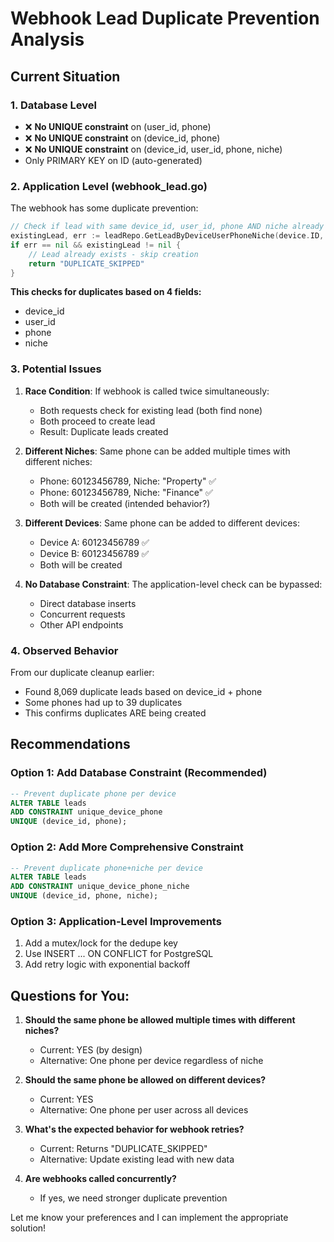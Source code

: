 # Webhook Lead Duplicate Prevention Analysis

## Current Situation

### 1. **Database Level**
- ❌ **No UNIQUE constraint** on (user_id, phone)
- ❌ **No UNIQUE constraint** on (device_id, phone)
- ❌ **No UNIQUE constraint** on (device_id, user_id, phone, niche)
- Only PRIMARY KEY on ID (auto-generated)

### 2. **Application Level (webhook_lead.go)**

The webhook has some duplicate prevention:

```go
// Check if lead with same device_id, user_id, phone AND niche already exists
existingLead, err := leadRepo.GetLeadByDeviceUserPhoneNiche(device.ID, request.UserID, request.Phone, request.Niche)
if err == nil && existingLead != nil {
    // Lead already exists - skip creation
    return "DUPLICATE_SKIPPED"
}
```

**This checks for duplicates based on 4 fields:**
- device_id
- user_id  
- phone
- niche

### 3. **Potential Issues**

1. **Race Condition**: If webhook is called twice simultaneously:
   - Both requests check for existing lead (both find none)
   - Both proceed to create lead
   - Result: Duplicate leads created

2. **Different Niches**: Same phone can be added multiple times with different niches:
   - Phone: 60123456789, Niche: "Property" ✅
   - Phone: 60123456789, Niche: "Finance" ✅
   - Both will be created (intended behavior?)

3. **Different Devices**: Same phone can be added to different devices:
   - Device A: 60123456789 ✅
   - Device B: 60123456789 ✅
   - Both will be created

4. **No Database Constraint**: The application-level check can be bypassed:
   - Direct database inserts
   - Concurrent requests
   - Other API endpoints

### 4. **Observed Behavior**

From our duplicate cleanup earlier:
- Found 8,069 duplicate leads based on device_id + phone
- Some phones had up to 39 duplicates
- This confirms duplicates ARE being created

## Recommendations

### Option 1: Add Database Constraint (Recommended)
```sql
-- Prevent duplicate phone per device
ALTER TABLE leads 
ADD CONSTRAINT unique_device_phone 
UNIQUE (device_id, phone);
```

### Option 2: Add More Comprehensive Constraint
```sql
-- Prevent duplicate phone+niche per device
ALTER TABLE leads 
ADD CONSTRAINT unique_device_phone_niche 
UNIQUE (device_id, phone, niche);
```

### Option 3: Application-Level Improvements
1. Add a mutex/lock for the dedupe key
2. Use INSERT ... ON CONFLICT for PostgreSQL
3. Add retry logic with exponential backoff

## Questions for You:

1. **Should the same phone be allowed multiple times with different niches?**
   - Current: YES (by design)
   - Alternative: One phone per device regardless of niche

2. **Should the same phone be allowed on different devices?**
   - Current: YES
   - Alternative: One phone per user across all devices

3. **What's the expected behavior for webhook retries?**
   - Current: Returns "DUPLICATE_SKIPPED" 
   - Alternative: Update existing lead with new data

4. **Are webhooks called concurrently?**
   - If yes, we need stronger duplicate prevention

Let me know your preferences and I can implement the appropriate solution!